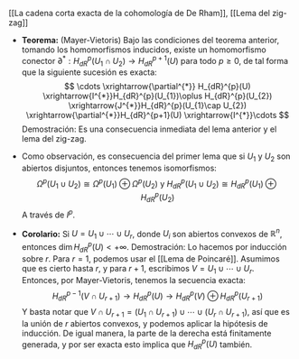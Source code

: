 [[La cadena corta exacta de la cohomología de De Rham]], [[Lema del zig-zag]]

- **Teorema:** (Mayer-Vietoris) Bajo las condiciones del teorema anterior, tomando los homomorfismos inducidos, existe un homomorfismo conector $\partial^{*}:H_{dR}^{p}(U_{1} \cap U_{2}) \longrightarrow H_{dR}^{p+1}(U)$ para todo $p \geq 0$, de tal forma que la siguiente sucesión es exacta:$$
\cdots \xrightarrow{\partial^{*}} H_{dR}^{p}(U) \xrightarrow{I^{*}}H_{dR}^{p}(U_{1})\oplus H_{dR}^{p}(U_{2}) \xrightarrow{J^{*}}H_{dR}^{p}(U_{1}\cap U_{2}) \xrightarrow{\partial^{*}}H_{dR}^{p+1}(U) \xrightarrow{I^{*}}\cdots
$$
	Demostración: Es una consecuencia inmediata del lema anterior y el lema del zig-zag.

- Como observación, es consecuencia del primer lema que si $U_{1}$ y $U_{2}$ son abiertos disjuntos, entonces tenemos isomorfismos:$$
\Omega^{p}(U_{1}\cup U_{2}) \cong \Omega^{p}(U_{1})\oplus \Omega^{p}(U_{2}) \text{ y } H_{dR}^{p}(U_{1}\cup U_{2}) \cong H_{dR}^{p}(U_{1})\oplus H_{dR}^{p}(U_{2})
$$A través de $I^{p}$.
- **Corolario:** Si $U = U_{1}\cup \cdots \cup U_{r}$, donde $U_{i}$ son abiertos convexos de $\mathbb{R}^n$, entonces $\dim H_{dR}^{p}(U) < +\infty$.
	Demostración: Lo hacemos por inducción sobre $r$. Para $r=1$, podemos usar el [[Lema de Poincaré]]. Asumimos que es cierto hasta $r$, y para $r+1$, escribimos $V=U_{1}\cup \cdots \cup U_{r}$. Entonces, por Mayer-Vietoris, tenemos la secuencia exacta:$$
H_{dR}^{p-1}(V \cap U_{r+1}) \longrightarrow  H_{dR}^{p}(U) \longrightarrow  H_{dR}^{p}(V) \oplus H_{dR}^{p}(U_{r+1})
$$Y basta notar que $V \cap U_{r+1} = (U_{1}\cap U_{r+1}) \cup \cdots \cup (U_{r}\cap U_{r+1})$, así que es la unión de $r$ abiertos convexos, y podemos aplicar la hipótesis de inducción. De igual manera, la parte de la derecha está finitamente generada, y por ser exacta esto implica que $H^{p}_{dR}(U)$ también.